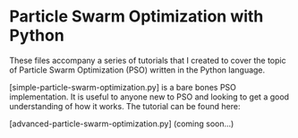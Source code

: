 # Particle Swarm Optimization with Python

These files accompany a series of tutorials that I created to cover the topic of Particle Swarm Optimization (PSO) written in the Python language.

[simple-particle-swarm-optimization.py] is a bare bones PSO implementation. It is useful to anyone new to PSO and looking to get a good understanding of how it works. The tutorial can be found here: 

[advanced-particle-swarm-optimization.py] (coming soon...)
